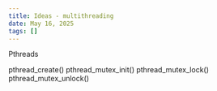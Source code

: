 ```yaml
---
title: Ideas - multithreading
date: May 16, 2025
tags: []
---
```


Pthreads 

pthread_create()
pthread_mutex_init()
pthread_mutex_lock()
pthread_mutex_unlock()

